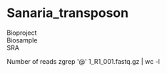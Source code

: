 # Sanaria_transposon

Bioproject <br />
  Biosample <br />
    SRA <br />

Number of reads
zgrep '@' 1_R1_001.fastq.gz | wc -l 




